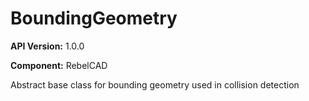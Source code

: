 # BoundingGeometry

**API Version:** 1.0.0

**Component:** RebelCAD

Abstract base class for bounding geometry used in collision detection

